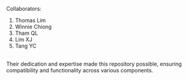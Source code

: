 Collaborators:
<br>
1) Thomas Lim
   <br>
3) Winnie Chiong
   <br>
5) Tham QL
   <br>
7) Lim XJ
   <br>
9) Tang YC
<br>
Their dedication and expertise made this repository possible, ensuring compatibility and functionality across various components.
